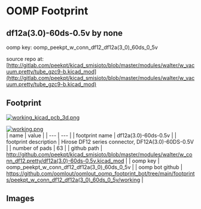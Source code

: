 # OOMP Footprint  
## df12a(3.0)-60ds-0.5v  by none  
  
oomp key: oomp_peekpt_w_conn_df12_df12a(3_0)_60ds_0_5v  
  
source repo at: [http://gitlab.com/peekpt/kicad_smisioto/blob/master/modules/walter/w_vacuum.pretty/tube_gzc9-b.kicad_mod](http://gitlab.com/peekpt/kicad_smisioto/blob/master/modules/walter/w_vacuum.pretty/tube_gzc9-b.kicad_mod)  
## Footprint  
  
[![working_kicad_pcb_3d.png](working_kicad_pcb_3d_600.png)](working_kicad_pcb_3d.png)  
  
[![working.png](working_600.png)](working.png)  
| name | value | 
| --- | --- | 
| footprint name | df12a(3.0)-60ds-0.5v | 
| footprint description | Hirose DF12 series connector, DF12A(3.0)-60DS-0.5V | 
| number of pads | 63 | 
| github path | http://github.com/peekpt/kicad_smisioto/blob/master/modules/walter/w_conn_df12.pretty/df12a(3.0)-60ds-0.5v.kicad_mod | 
| oomp key | oomp_peekpt_w_conn_df12_df12a(3_0)_60ds_0_5v | 
| oomp bot github | https://github.com/oomlout/oomlout_oomp_footprint_bot/tree/main/footprints/peekpt_w_conn_df12_df12a(3_0)_60ds_0_5v/working | 
## Images  
